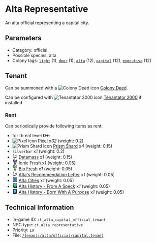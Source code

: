 # Alta Representative

An alta official representing a capital city.

## Parameters

- Category: official
- Possible species: alta
- Colony tags: [`light`](https://ceterai.github.io/MyEnternia/Wiki/Tags/Light) (1), [`door`](https://ceterai.github.io/MyEnternia/Wiki/Tags/Door) (1), [`alta`](https://ceterai.github.io/MyEnternia/Wiki/Tags/Alta) (12), [`capital`](https://ceterai.github.io/MyEnternia/Wiki/Tags/Capital) (12), [`executive`](https://ceterai.github.io/MyEnternia/Wiki/Tags/Executive) (12)

## Tenant

Can be summoned with a <img src="https://starbounder.org/mediawiki/images/9/93/Colony_Deed.gif" alt="Colony Deed icon" width="9.6" height="15"/> [Colony Deed](https://starbounder.org/Colony_Deed).

Can be configured with <img src="https://steamuserimages-a.akamaihd.net/ugc/920304477977773128/D47BB0FD18E520B722C013CEDE14AC017779D44C/" alt="Tenantator 2000 icon" width="16" height="16"/> [Tenantator 2000](https://steamcommunity.com/sharedfiles/filedetails/?id=1405753979) if installed.

### Rent

Can periodically provide following items as rent:

- for threat level **0+**:
- <img src="https://starbounder.org/mediawiki/images/2/21/Pixel.png" alt="Pixel icon" loading="lazy" width="12px" height="16px"/> [Pixel](https://starbounder.org/Pixel) x*32* (weight: 0.2)
- <img src="https://starbounder.org/mediawiki/images/c/c0/Prism_Shard.png" alt="Prism Shard icon" loading="lazy" width="10px" height="10px"/> [Prism Shard](https://starbounder.org/Prism_Shard) x*4* (weight: 0.15)
- `silverbar` x*1* (weight: 0.2)
- <img src="https://raw.githubusercontent.com/Ceterai/Enternia/main/items/generic/crafting/alta/datamass.png" alt="Datamass icon" loading="lazy" width="auto" height="16px"/> [Datamass](https://ceterai.github.io/MyEnternia/Wiki/Datamass) x*1* (weight: 0.15)
- <img src="https://raw.githubusercontent.com/Ceterai/Enternia/main/items/generic/food/tier1/ct_ionic_fresh.png" alt="Ionic Fresh icon" loading="lazy" width="auto" height="16px"/> [Ionic Fresh](https://ceterai.github.io/MyEnternia/Wiki/IonicFresh) x*1* (weight: 0.05)
- <img src="https://raw.githubusercontent.com/Ceterai/Enternia/main/items/generic/food/tier1/ct_bio_fresh.png" alt="Bio Fresh icon" loading="lazy" width="auto" height="16px"/> [Bio Fresh](https://ceterai.github.io/MyEnternia/Wiki/BioFresh) x*1* (weight: 0.05)
- <img src="https://raw.githubusercontent.com/Ceterai/Enternia/main/items/generic/crafting/alta/datamass.png" alt="Alta's Recommendation Letter icon" loading="lazy" width="auto" height="16px"/> [Alta's Recommendation Letter](https://ceterai.github.io/MyEnternia/Wiki/Alta'sRecommendationLetter) x*1* (weight: 0.05)
- <img src="https://raw.githubusercontent.com/Ceterai/Enternia/main/codex/alta/ebook/security.png" alt="Alta Cities icon" loading="lazy" width="auto" height="16px"/> [Alta Cities](https://ceterai.github.io/MyEnternia/Wiki/AltaCities) x*1* (weight: 0.05)
- <img src="https://raw.githubusercontent.com/Ceterai/Enternia/main/codex/alta/ebook/ship.png" alt="Alta History - From A Speck icon" loading="lazy" width="auto" height="16px"/> [Alta History - From A Speck](https://ceterai.github.io/MyEnternia/Wiki/AltaHistory-FromASpeck) x*1* (weight: 0.05)
- <img src="https://raw.githubusercontent.com/Ceterai/Enternia/main/codex/alta/ebook/lab.png" alt="Alta History - Born With A Purpose icon" loading="lazy" width="auto" height="16px"/> [Alta History - Born With A Purpose](https://ceterai.github.io/MyEnternia/Wiki/AltaHistory-BornWithAPurpose) x*1* (weight: 0.05)

## Technical Information

- In-game ID: `ct_alta_capital_official_tenant`
- NPC type: `ct_alta_representative`
- Priority: `10`
- File: [`/tenants/alta/official/capital.tenant`](https://github.com/Ceterai/Enternia/blob/main/tenants/alta/official/capital.tenant)

